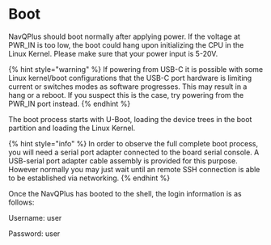 # Boot

NavQPlus should boot normally after applying power. If the voltage at PWR\_IN is too low, the boot could hang upon initializing the CPU in the Linux Kernel. Please make sure that your power input is 5-20V.

{% hint style="warning" %}
If powering from USB-C it is possible with some Linux kernel/boot configurations that the USB-C port hardware is limiting current or switches modes as software progresses. This may result in a hang or a reboot. If you suspect this is the case, try powering from the PWR\_IN port instead.
{% endhint %}

The boot process starts with U-Boot, loading the device trees in the boot partition and loading the Linux Kernel.

{% hint style="info" %}
In order to observe the full complete boot process, you will need a serial port adapter connected to the board serial console. A USB-serial port adapter cable assembly is provided for this purpose. However normally you may just wait until an remote SSH connection is able to be established via networking.
{% endhint %}

Once the NavQPlus has booted to the shell, the login information is as follows:

Username: user

Password: user
